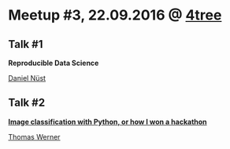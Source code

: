 # Meetup #3, 22.09.2016 @ [4tree](http://www.4tree.com)

## Talk #1
**Reproducible Data Science**

[Daniel Nüst](http://nordholmen.net/)

## Talk #2
[**Image classification with Python, or how I won a hackathon**](https://github.com/tomsrocket/image-classification)

[Thomas Werner](https://www.xing.com/profile/Thomas_Werner14)
